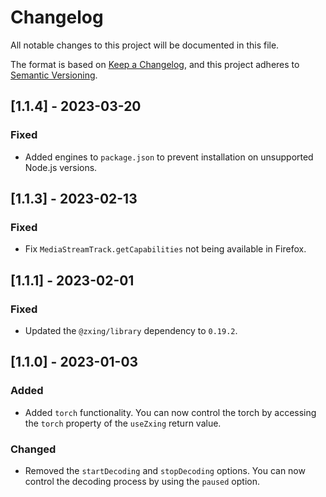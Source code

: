 # Changelog

All notable changes to this project will be documented in this file.

The format is based on [Keep a Changelog](https://keepachangelog.com/en/1.0.0/),
and this project adheres to [Semantic Versioning](https://semver.org/spec/v2.0.0.html).

## [1.1.4] - 2023-03-20

### Fixed

- Added engines to `package.json` to prevent installation on unsupported Node.js versions.

## [1.1.3] - 2023-02-13

### Fixed

- Fix `MediaStreamTrack.getCapabilities` not being available in Firefox.

## [1.1.1] - 2023-02-01

### Fixed

- Updated the `@zxing/library` dependency to `0.19.2`.

## [1.1.0] - 2023-01-03

### Added

- Added `torch` functionality. You can now control the torch by accessing the `torch` property of the `useZxing` return value.

### Changed

- Removed the `startDecoding` and `stopDecoding` options. You can now control the decoding process by using the `paused` option.
